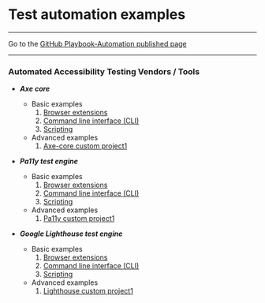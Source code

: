 # Test automation examples

<hr>

Go to the [GitHub Playbook-Automation published page](https://akingkci.github.io/Dev-Automation/)

<hr>

### Automated Accessibility Testing Vendors / Tools

  * ***Axe core***
    * Basic examples
        1. [Browser extensions](https://github.com/akingkci/Dev-Automation/tree/master/examples/axe-core/axe-basic-browser-ext)
        2. [Command line interface (CLI)](https://github.com/akingkci/Dev-Automation/tree/master/examples/axe-core/axe-basic-cli)
        3. [Scripting](https://github.com/akingkci/Dev-Automation/tree/master/examples/axe-core/axe-basic-scripts)
    * Advanced examples
        1. [Axe-core custom project1](https://github.com/akingkci/Dev-Automation/tree/master/examples/axe-core/axe-advanced-project1)
        
  * ***Pa11y test engine***
    * Basic examples
        1. [Browser extensions](https://github.com/akingkci/Dev-Automation/tree/master/examples/pa11y/pa11y-basic-browser-ext)
        2. [Command line interface (CLI)](https://github.com/akingkci/Dev-Automation/tree/master/examples/pa11y/pa11y-basic-cli)
        3. [Scripting](https://github.com/akingkci/Dev-Automation/tree/master/examples/pa11y/pa11y-basic-scripts)
    * Advanced examples
        1. [Pa11y custom project1](https://github.com/akingkci/Dev-Automation/tree/master/examples/pa11y/pa11y-advanced-project1)
        
  * ***Google Lighthouse test engine***
    * Basic examples
        1. [Browser extensions](https://github.com/akingkci/Dev-Automation/tree/master/examples/lighthouse/lh-basic-browser-ext)
        2. [Command line interface (CLI)](https://github.com/akingkci/Dev-Automation/tree/master/examples/lighthouse/lh-basic-cli)
        3. [Scripting](https://github.com/akingkci/Dev-Automation/tree/master/examples/lighthouse/lh-basic-scripts)
    * Advanced examples
        1. [Lighthouse custom project1](https://github.com/akingkci/Dev-Automation/tree/master/examples/lighthouse/lh-advanced-project1)
        
 
